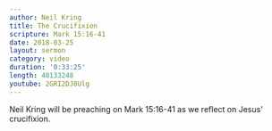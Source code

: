 ```yaml
---
author: Neil Kring
title: The Crucifixion
scripture: Mark 15:16-41
date: 2018-03-25
layout: sermon
category: video
duration: '0:33:25' 
length: 48133248
youtube: 2GRI2DJ8Ulg
---
```


Neil Kring will be preaching on Mark 15:16-41 as we reflect on Jesus' crucifixion.
